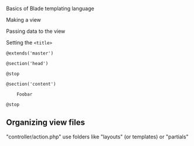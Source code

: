 Basics of Blade templating language

Making a view

Passing data to the view

Setting the `<title>`



	
	@extends('master')
	
	@section('head')
	
	@stop
	
	@section('content')
	
		Foobar
	
	@stop


## Organizing view files

"controller/action.php" 
use folders like "layouts" (or templates) or "partials"